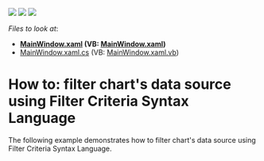<!-- default badges list -->
![](https://img.shields.io/endpoint?url=https://codecentral.devexpress.com/api/v1/VersionRange/128569908/21.1.5%2B)
[![](https://img.shields.io/badge/Open_in_DevExpress_Support_Center-FF7200?style=flat-square&logo=DevExpress&logoColor=white)](https://supportcenter.devexpress.com/ticket/details/T568127)
[![](https://img.shields.io/badge/📖_How_to_use_DevExpress_Examples-e9f6fc?style=flat-square)](https://docs.devexpress.com/GeneralInformation/403183)
<!-- default badges end -->
<!-- default file list -->
*Files to look at*:

* **[MainWindow.xaml](./CS/ChartFiltering/MainWindow.xaml) (VB: [MainWindow.xaml](./VB/ChartFiltering/MainWindow.xaml))**
* [MainWindow.xaml.cs](./CS/ChartFiltering/MainWindow.xaml.cs) (VB: [MainWindow.xaml.vb](./VB/ChartFiltering/MainWindow.xaml.vb))
<!-- default file list end -->
# How to: filter chart's data source using Filter Criteria Syntax Language


The following example demonstrates how to filter chart's data source using Filter Criteria Syntax Language.

<br/>



